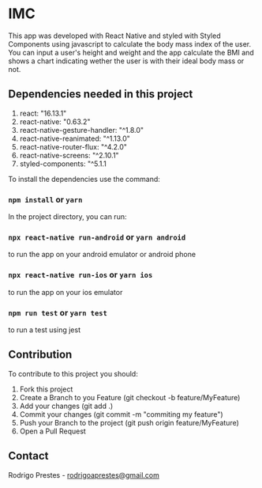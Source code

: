 # IMC

This app was developed with React Native and styled with Styled Components using javascript to calculate the body mass index of the user. You can input a user's height and weight and the app calculate the BMI and shows a chart indicating wether the user is with their ideal body mass or not.

## Dependencies needed in this project

1. react: "16.13.1"
2. react-native: "0.63.2"
3. react-native-gesture-handler: "^1.8.0"
4. react-native-reanimated: "^1.13.0"
5. react-native-router-flux: "^4.2.0"
6. react-native-screens: "^2.10.1"
7. styled-components: "^5.1.1

To install the dependencies use the command:

###  `npm install` or `yarn`

In the project directory, you can run:

### `npx react-native run-android` or `yarn android`

to run the app on your android emulator or android phone

### `npx react-native run-ios` or `yarn ios`

to run the app on your ios emulator

###  `npm run test` or `yarn test`

to run a test using jest

## Contribution

To contribute to this project you should:

1. Fork this project
2. Create a Branch to you Feature (git checkout -b feature/MyFeature)
3. Add your changes (git add .)
4. Commit your changes (git commit -m "commiting my feature")
5. Push your Branch to the project  (git push origin feature/MyFeature)
6. Open a Pull Request

## Contact 
Rodrigo Prestes - rodrigoaprestes@gmail.com
